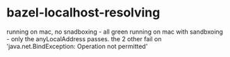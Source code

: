# bazel-localhost-resolving

running on mac, no snadboxing - all green
running on mac with sandbxoing - only the anyLocalAddress passes. the 2 other fail on 'java.net.BindException: Operation not permitted'
